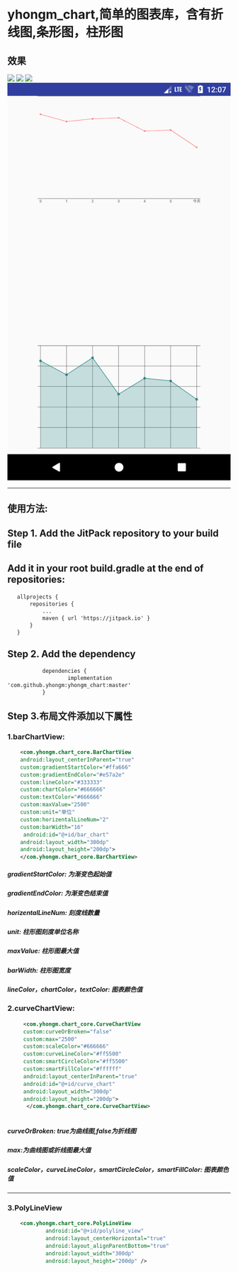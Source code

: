  # yhongm_chart,简单的图表库，含有折线图,条形图，柱形图
 
 ## 效果
 
<img src="/preview/Screenshot_1491750474.png">
<img src="/preview/Screenshot_1491750643.png">
<img src="/preview/Screenshot_1491750379.png">
<img src="/preview/Screenshot_1537070842.png">

***
 ## 使用方法:

 ## Step 1. Add the JitPack repository to your build file
 ## Add it in your root build.gradle at the end of repositories:
 ```
 	allprojects {
 		repositories {
 			...
 			maven { url 'https://jitpack.io' }
 		}
 	}
 ```


 ## Step 2. Add the dependency

 ```
  	        dependencies {
         	        implementation 'com.github.yhongm:yhongm_chart:master'
         	}
 ```
 ## Step 3.布局文件添加以下属性
 ### 1.barChartView:  
 
```xml
    <com.yhongm.chart_core.BarChartView   
    android:layout_centerInParent="true"   
    custom:gradientStartColor="#ffa666"   
    custom:gradientEndColor="#e57a2e"    
    custom:lineColor="#333333"    
    custom:chartColor="#666666"    
    custom:textColor="#666666"    
    custom:maxValue="2500"    
    custom:unit="单位"    
    custom:horizentalLineNum="2"
    custom:barWidth="16"  
     android:id="@+id/bar_chart"    
    android:layout_width="300dp"    
    android:layout_height="200dp">  
    </com.yhongm.chart_core.BarChartView>
```  
	
 ##### gradientStartColor: 为渐变色起始值
 ##### gradientEndColor: 为渐变色结束值
 ##### horizentalLineNum: 刻度线数量
 ##### unit: 柱形图刻度单位名称
 ##### maxValue: 柱形图最大值
 ##### barWidth: 柱形图宽度
 ##### lineColor，chartColor，textColor: 图表颜色值
	
 ### 2.curveChartView:
```xml
     <com.yhongm.chart_core.CurveChartView   
     custom:curveOrBroken="false"   
     custom:max="2500"   
     custom:scaleColor="#666666"    
     custom:curveLineColor="#ff5500"    
     custom:smartCircleColor="#ff5500"     
     custom:smartFillColor="#ffffff"   
     android:layout_centerInParent="true"   
     android:id="@+id/curve_chart"      
     android:layout_width="300dp"   
     android:layout_height="200dp">  
      </com.yhongm.chart_core.CurveChartView>
 
```

  ##### curveOrBroken: true为曲线图,false为折线图
  ##### max:为曲线图或折线图最大值
  ##### scaleColor，curveLineColor，smartCircleColor，smartFillColor: 图表颜色值
  ***
  ### 3.PolyLineView
  ```xml
      <com.yhongm.chart_core.PolyLineView
              android:id="@+id/polyline_view"
              android:layout_centerHorizontal="true"
              android:layout_alignParentBottom="true"
              android:layout_width="300dp"
              android:layout_height="200dp" />
  ```


  

